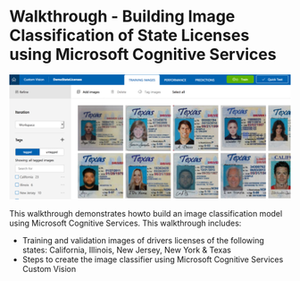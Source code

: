 # Walkthrough - Building Image Classification of State Licenses using Microsoft Cognitive Services

![Cognitive Services UI Demo](https://github.com/bartczernicki/ImageClassificationStateLicenses/blob/master/CognitiveServicesImage.png)

This walkthrough demonstrates howto build an image classification model using Microsoft Cognitive Services.  This walkthrough includes:
- Training and validation images of drivers licenses of the following states: California, Illinois, New Jersey, New York & Texas
- Steps to create the image classifier using Microsoft Cognitive Services Custom Vision
